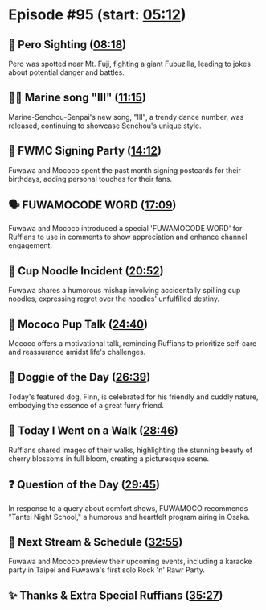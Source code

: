 # Episode #95 (start: [05:12](https://youtu.be/jxsLZqPS--M?t=05m12s))

## 👀 Pero Sighting ([08:18](https://youtu.be/jxsLZqPS--M?t=08m18s))

Pero was spotted near Mt. Fuji, fighting a giant Fubuzilla, leading to jokes about potential danger and battles.

## 🏴‍☠️ Marine song "III" ([11:15](https://youtu.be/jxsLZqPS--M?t=11m15s))

Marine-Senchou-Senpai's new song, "III", a trendy dance number, was released, continuing to showcase Senchou's unique style.

## 📝 FWMC Signing Party ([14:12](https://youtu.be/jxsLZqPS--M?t=14m12s))

Fuwawa and Mococo spent the past month signing postcards for their birthdays, adding personal touches for their fans.

## 🗣️ FUWAMOCODE WORD ([17:09](https://youtu.be/jxsLZqPS--M?t=17m09s))

Fuwawa and Mococo introduced a special 'FUWAMOCODE WORD' for Ruffians to use in comments to show appreciation and enhance channel engagement.

## 🍜 Cup Noodle Incident ([20:52](https://youtu.be/jxsLZqPS--M?t=20m52s))

Fuwawa shares a humorous mishap involving accidentally spilling cup noodles, expressing regret over the noodles' unfulfilled destiny.

## 📣 Mococo Pup Talk ([24:40](https://youtu.be/jxsLZqPS--M?t=24m40s))

Mococo offers a motivational talk, reminding Ruffians to prioritize self-care and reassurance amidst life's challenges.

## 🐶 Doggie of the Day ([26:39](https://youtu.be/jxsLZqPS--M?t=26m39s))

Today's featured dog, Finn, is celebrated for his friendly and cuddly nature, embodying the essence of a great furry friend.

## 🚶 Today I Went on a Walk ([28:46](https://youtu.be/jxsLZqPS--M?t=28m46s))

Ruffians shared images of their walks, highlighting the stunning beauty of cherry blossoms in full bloom, creating a picturesque scene.

## ❓ Question of the Day ([29:45](https://youtu.be/jxsLZqPS--M?t=29m45s))

In response to a query about comfort shows, FUWAMOCO recommends "Tantei Night School," a humorous and heartfelt program airing in Osaka.

## 📅 Next Stream & Schedule ([32:55](https://youtu.be/jxsLZqPS--M?t=32m55s))

Fuwawa and Mococo preview their upcoming events, including a karaoke party in Taipei and Fuwawa's first solo Rock 'n' Rawr Party.

## ✨ Thanks & Extra Special Ruffians ([35:27](https://youtu.be/jxsLZqPS--M?t=35m27s))
